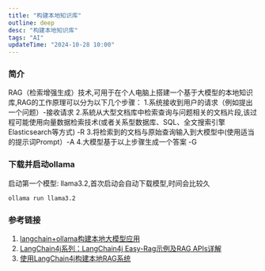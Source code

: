 ```yaml
---
title: "构建本地知识库"
outline: deep
desc: "构建本地知识库"
tags: "AI"
updateTime: "2024-10-28 10:00"
---
```

### 简介
RAG（检索增强生成）技术,可用于在个人电脑上搭建一个基于大模型的本地知识库,RAG的工作原理可以分为以下几个步骤：
1.系统接收到用户的请求（例如提出一个问题）-接收请求
2.系統从大型文档库中检索查询与问题相关的文档片段,该过程可能使用向量数据检索技术(或者关系型数据库、SQL、全文搜索引擎Elasticsearch等方式) -R
3.将检索到的文档与原始查询输入到大模型中(使用适当的提示词Prompt）-A
4.大模型基于以上步骤生成一个答案 -G

### 下载并启动ollama
启动第一个模型: llama3.2,首次启动会自动下载模型,时间会比较久
```bash
ollama run llama3.2
```

### 参考链接
1. [langchain+ollama构建本地大模型应用](https://zhuanlan.zhihu.com/p/709937569)
2. [LangChain4j系列：LangChain4j Easy-Rag示例及RAG APIs详解](https://juejin.cn/post/7395962823501381666)
3. [使用LangChain4j构建本地RAG系统](https://blog.csdn.net/python123456_/article/details/141088135)